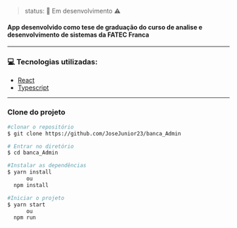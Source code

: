 > status: 🚧 Em desenvolvimento ⚠️ 

 #### App desenvolvido como tese de graduação do curso de analise e desenvolvimento de sistemas da FATEC Franca
---
### 💻 Tecnologias utilizadas: 
 - [React](https://pt-br.reactjs.org/)
 - [Typescript](https://www.typescriptlang.org/)
---
### Clone do projeto
``` bash
#clonar o repositório
$ git clone https://github.com/JoseJunior23/banca_Admin

# Entrar no diretório
$ cd banca_Admin

#Instalar as dependências
$ yarn install
      ou
  npm install

#Iniciar o projeto 
$ yarn start
      ou
  npm run      

```